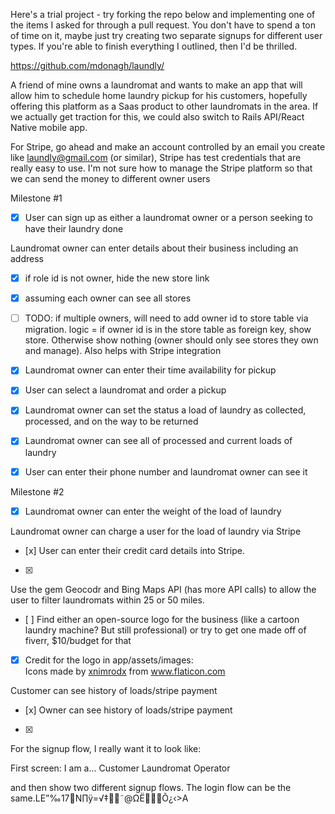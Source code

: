 Here's a trial project - try forking the repo below and implementing one of the items I asked for through a pull request. You don't have to spend a ton of time on it, maybe just try creating two separate signups for different user types. If you're able to finish everything I outlined, then I'd be thrilled.

https://github.com/mdonagh/laundly/

A friend of mine owns a laundromat and wants to make an app that will allow him to schedule home laundry pickup for his customers, hopefully offering this platform as a Saas product to other laundromats in the area. If we actually get traction for this, we could also switch to Rails API/React Native mobile app.

For Stripe, go ahead and make an account controlled by an email you create like laundly@gmail.com (or similar), Stripe has test credentials that are really easy to use. I'm not sure how to manage the Stripe platform so that we can send the money to different owner users

Milestone #1
- [x] User can sign up as either a laundromat owner or a person seeking to have their laundry done

Laundromat owner can enter details about their business including an address
- [x] if role id is not owner, hide the new store link
- [x] assuming each owner can see all stores
- [ ] TODO: if multiple owners, will need to add owner id to store table via migration. logic = if owner id is in the store table as foreign key, show store. Otherwise show nothing (owner should only see stores they own and manage). Also helps with Stripe integration

- [x] Laundromat owner can enter their time availability for pickup

- [x] User can select a laundromat and order a pickup

- [x] Laundromat owner can set the status a load of laundry as collected, processed, and on the way to be returned

- [x] Laundromat owner can see all of processed and current loads of laundry

- [x] User can enter their phone number and laundromat owner can see it

Milestone #2
- [x] Laundromat owner can enter the weight of the load of laundry

Laundromat owner can charge a user for the load of laundry via Stripe
- [x] 
User can enter their credit card details into Stripe.
- [x] 
Use the gem Geocodr and Bing Maps API (has more API calls) to allow the user to filter laundromats within 25 or 50 miles.
- [ ] 
Find either an open-source logo for the business (like a cartoon laundry machine? But still professional) or try to get one made off of fiverr, $10/budget for that
- [x] Credit for the logo in app/assets/images: <div>Icons made by <a href="https://www.flaticon.com/authors/xnimrodx" title="xnimrodx">xnimrodx</a> from <a href="https://www.flaticon.com/" title="Flaticon">www.flaticon.com</a></div>

Customer can see history of loads/stripe payment
- [x]
Owner can see history of loads/stripe payment
- [x] 

For the signup flow, I really want it to look like:

First screen:
I am a...
Customer
Laundromat Operator

and then show two different signup flows. The login flow can be the same.LE”‰17N∏ÿ=√‡˜@ΩËÕ¿‹>A